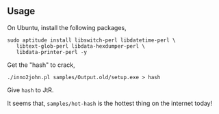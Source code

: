 Usage
-----

On Ubuntu, install the following packages,

```
sudo aptitude install libswitch-perl libdatetime-perl \
   libtext-glob-perl libdata-hexdumper-perl \
   libdata-printer-perl -y
```

Get the "hash" to crack,

```
./inno2john.pl samples/Output.old/setup.exe > hash
```

Give ``hash`` to JtR.

It seems that, ``samples/hot-hash`` is the hottest thing on the internet today!
